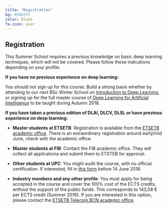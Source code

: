 ```yaml
---
title: "Registration"
bg: #9AD1F5
color: black
fa-icon: user
---
```



## Registration

This Summer School requires a previous knowledge on basic deep learning techniques, which will not be covered. Please follow these indications depending on your profile:

**If you have no previous experience on deep learning:**

You should not sign up for this course. Build a strong basis whether by attending to our next BSc Winter School on [Introduction to Deep Learning](https://telecombcn-dl.github.io/2018-idl/), or signing up for the full master course of [Deep Learning for Artificial Intelligence](https://telecombcn-dl.github.io/2017-dlai/) to be taught during Autumn 2018.


**If you have taken a previous edition of DLAI, DLCV, DLSL or have previous experience on deep learning:**

* __Master students at ETSETB__: Registration is available from the [ETSETB academic office](http://www.etsetb.upc.edu/ca/els-serveis/secretaria-oberta). There is an extraordinary registration around early/mid June, check with the academic office.

* __Master students at FIB__: Contact the FIB academic office. They will collect all applications and submit them to ETSTEB for approval. 

* __Other students at UPC__: You might audit the course, with no official certification. If interested, fill in [this form](https://docs.google.com/forms/d/e/1FAIpQLSfnlQgg9ZHfDODwikN-4TEfbFrTbAEHCRquGnosFT25qTNpWQ/viewform?usp=sf_link) before 14 June 2018. 

* __Industry members and any other profile__: You must apply for being accepted in the course and cover the 100% cost of the ECTS credits, without the support of the public funds. This corresponds to 143,08 € per ECTS credit (Summer 2016). If you are interested in this option, please contact the [ETSETB Telecom BCN academic office](http://www.etsetb.upc.edu/ca/els-serveis/secretaria-oberta).
